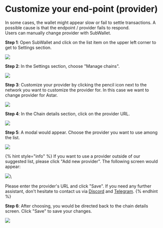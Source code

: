 # Customize your end-point (provider)

In some cases, the wallet might appear slow or fail to settle transactions. A possible cause is that the endpoint / provider fails to respond. \
Users can manually change provider with SubWallet.&#x20;

**Step 1**: Open SubWallet and click on the list item on the upper left corner to get to Settings section.

![](<../.gitbook/assets/image (23) (5).png>)



**Step 2**: In the Settings section, choose "Manage chains".

![](<../.gitbook/assets/image (277).png>)



**Step 3**: Customize your provider by clicking the pencil icon next to the network you want to customize the provider for. In this case we want to change provider for Astar.

![](<../.gitbook/assets/image (22).png>)



**Step 4**: In the Chain details section, click on the provider URL.

![](<../.gitbook/assets/image (15).png>)



**Step 5**: A modal would appear. Choose the provider you want to use among the list.

![](<../.gitbook/assets/image (275).png>)

{% hint style="info" %}
If you want to use a provider outside of our suggested list, please click "Add new provider". The following screen would appear:

![](<../.gitbook/assets/image (276).png>)\


Please enter the provider's URL and click "Save". If you need any further assistant, don't hesitate to contact us via [Discord](https://discord.gg/CvVewvApry)  and [Telegram](https://t.me/subwallet).
{% endhint %}

**Step 6**: After choosing, you would be directed back to the chain details screen. Click "Save" to save your changes.

![](<../.gitbook/assets/image (23).png>)
